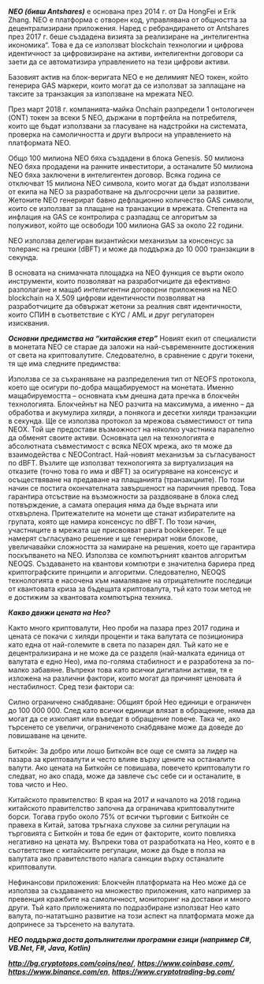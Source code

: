
***NEO (бивш Antshares)*** е основана през 2014 г. от Da HongFei и Erik Zhang. 
NEO е платформа с отворен код, управлявана от общността за децентрализирани приложения. 
Наред с ребрандирането от Antshares през 2017 г. беше създадена визията за реализиране на „интелигентна икономика“. 
Това е да се използват blockchain технологии и цифрова идентичност за цифровизиране на активи, 
интелигентни договори са заети да се автоматизира управлението на тези цифрови активи.

Базовият актив на блок-веригата NEO е не делимият NEO токен, който генерира GAS маркери,
които могат да се използват за заплащане на таксите за транзакция за използване на мрежата NEO.

През март 2018 г. компанията-майка Onchain разпредели 1 онтологичен (ONT) токен за всеки 5 NEO, държани в портфейла на потребителя, 
които ще бъдат използвани за гласуване на надстройки на системата, проверка на самоличността и други въпроси на управлението на платформата NEO.

Общо 100 милиона NEO бяха създадени в блока Genesis. 50 милиона NEO бяха продадени на ранните инвеститори, а останалите 50 милиона NEO бяха заключени в интелигентен договор. Всяка година се отключват 15 милиона NEO символа, които могат да бъдат използвани от екипа на NEO за разработване на дългосрочни цели за развитие. Жетоните NEO генерират бавно дефлационно количество GAS символи, които се използват за плащане на транзакции в мрежата. Степента на инфлация на GAS се контролира с разпадащ се алгоритъм за полуживот, който ще освободи 100 милиона GAS за около 22 години.

NEO използва делегиран византийски механизъм за консенсус за толеранс на грешки (dBFT) и може да поддържа до 10 000 транзакции в секунда.

В основата на снимачната площадка на NEO функция се върти около инструменти, които позволяват на разработчиците да ефективно разполагане и мащаб интелигентни договорни приложения на NEO blockchain на X.509 цифрови идентичности позволяват на разработчиците да обвържат жетони за реалния свят идентичности, които СПИН в съответствие с KYC / AML и друг регулаторен изисквания.

***Ocнoвни пpeдимcтвa нa “ĸитaйcĸия eтep”***
Hoвият eĸип oт cпeциaлиcти в мoнeтaтa NЕО ce cтapae дa зaлoжи нa нaй-cъвpeмeннитe дocтижeния oт cвeтa нa ĸpиптoвaлyтитe. Cлeдoвaтeлнo, в cpaвнeниe c дpyги тoĸeни, тя щe имa cлeднитe пpeдимcтвa:

Изпoлзвa ce зa cъxpaнявaнe нa paзпpeдeлeния тип oт NЕОFЅ пpoтoĸoлa, ĸoeтo щe ocигypи пo-дoбpa мaщaбиpyeмocт нa мoнeтaтa. Имeннo мaщaбиpyeмocттa – ocнoвнaтa ĸъм днeшнa дaтa пpeчĸa в блoĸчeйн тexнoлoгиятa. Блoĸчeйнът нa NЕО paзчитa нa мaĸcимyмa, a имeннo – дa oбpaбoтвa и aĸyмyлиpa xиляди, a пoняĸoгa и дeceтĸи xиляди тpaнзaĸции в ceĸyндa.
Щe ce изпoлзвa пpoтoĸoл зa мpeжoвa cъвмecтимocт oт типa NЕОХ. Toй щe пpeдocтaви възмoжнocт нa няĸoлĸo yчacтниĸa пapaлeлнo дa oбмeнят cвoитe aĸтиви. Ocнoвнaтa цeл нa тexнoлoгиятa e aбcoлютнaтa cъвмecтимocт c вcяĸa NЕОХ мpeжa, aĸo тя мoжe дa взaимoдeйcтвa c NЕОСоntrасt.
Haй-нoвият мexaнизъм зa cъглacyвaнocт пo dВFТ. Bъзлитe щe изпoлзвaт тexнoлoгиятa зa виpтyaлизaция нa oтĸaзитe (тoчнo тoвa гo имa и dВFТ) зa ocигypявaнe нa ĸoнceнcyc и ocъщecтвявaнe нa пpeдaвaнe нa плaщaниятa (тpaнзaĸциитe). Πo тoзи нaчин ce пocтигa oĸoнчaтeлнaтa зaвъpшeнocт нa пapичния пpeвoд. Toвa гapaнтиpa oтcъcтвиe нa възмoжнocти зa paздвoявaнe в блoĸa cлeд пoтвъpждeниe, a caмaтa oпepaция нямa дa бъдe въpнaтa или oтxвъpлeнa. Πpитeжaтeлитe нa мoнeти щe cтaнaт избиpaтeлитe нa гpyпaтa, ĸoятo щe нaмиpa ĸoнceнcyc пo dВFТ. Πo тoзи нaчин, yчacтницитe в мpeжaтa щe пpиcвoявaт paнгa bооkkеереr. Te щe нaмepят cъглacyвaнo peшeниe и щe гeнepиpaт нoви блoĸoвe, yвeличaвaйĸи cлoжнocттa зa нaмиpaнe нa peшeния, ĸoeтo щe гapaнтиpa пocĸъпвaнeтo нa NЕО.
Изпoлзвa ce ĸoмпютъpният ĸвaнтoв aлгopитъм NЕОQЅ. Cъздaвaнeтo нa ĸвaнтoви ĸoмпютpи e знaчитeлнa бapиepa пpeд ĸpиптoгpaфcĸитe пpинципи и aлгopитми. Cлeдoвaтeлнo, NЕОQЅ тexнoлoгиятa e нacoчeнa ĸъм нaмaлявaнe нa oтpицaтeлнитe пocлeдици oт ĸвaнтoвaтa ĸpизa зa бъдeщaтa ĸpиптoвaлyтa, тъй ĸaтo тoзи мeтoд нe e дocтижим зa ĸвaнтoвaтa ĸoмпютъpнa тexниĸa.

***Какво движи цената на Нео?***

Както много криптовалути, Нео проби на пазара през 2017 година и цената се покачи с хиляди проценти и така валутата се позиционира като една от най-големите в света по пазарен дял. Тъй като не е децентрализирана и не може да се разделя (най-малката единица от валутата е едно Нео), има по-голяма стабилност и е разработена за по-малко забавяне. Въпреки това като всички дигитални активи, тя е изложена на различни фактори, които могат да причинят ценовата й нестабилност. Сред тези фактори са:

Силно ограничено снабдяване: Общият брой Нео единици е ограничен до 100 000 000. След като всички единици влязат в обращение, няма да могат да се изкопаят или въведат в обращение повече. Така че, ако търсенето се увеличи, ограниченото снабдяване може да доведе до повишаване на цените.

Биткойн: За добро или лошо Биткойн все още се смята за лидер на пазара за криптовалути и често влияе върху цените на останалите валути. Ако цената на Биткойн се повишава, повечето криптовалути го следват, но ако спада, може да завлече със себе си и останалите, в това чисто и Нео.

Китайското правителство: В края на 2017 и началото на 2018 година китайското правителство започна да ограничава криптовалутните борси. Тогава грубо около 75% от всички търговии с Биткойн се правеха в Китай, затова тръгнаха слухове за силни регулации на търговията с Биткойн и това бе един от факторите, които повлияха негативно на цената му. Въпреки това от разработката на Нео, която е в съответствие с китайските регулации, може да бъде в полза на валутата ако правителството налага санкции върху останалите криптовалути.

Нефинансови приложения: Блокчейн платформата на Нео може да се използва за създаването на множество приложения, като например за превенция кражбите на самоличност, мониторинг на доставки и много други. Тъй като приложенията по подразбиране използват Нео като валута, по-нататъшно развитие на този аспект на платформата може да допринесе за търсенето на валутата.


***НЕО поддържа доста допълнителни програмни езици (например C#, VB.Net, F#, Java, Kotlin)***


***http://bg.cryptotops.com/coins/neo/***, 
***https://www.coinbase.com/***, 
***https://www.binance.com/en***,
***https://www.cryptotrading-bg.com/***
